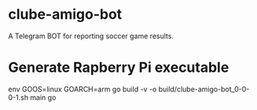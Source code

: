 # clube-amigo-bot
A Telegram BOT for reporting soccer game results.

# Generate Rapberry Pi executable
env GOOS=linux GOARCH=arm go build -v -o build/clube-amigo-bot_0-0-0-1.sh main go
